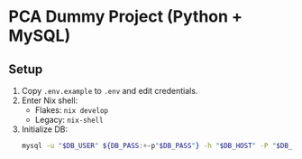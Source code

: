 # PCA Dummy Project (Python + MySQL)

## Setup
1) Copy `.env.example` to `.env` and edit credentials.
2) Enter Nix shell:
   - Flakes: `nix develop`
   - Legacy: `nix-shell`
3) Initialize DB:
   ```bash
   mysql -u "$DB_USER" ${DB_PASS:+-p"$DB_PASS"} -h "$DB_HOST" -P "$DB_PORT" < db/schema.sql
